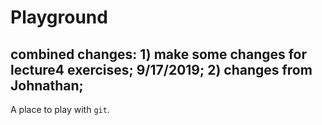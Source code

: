 # Playground
## combined changes: 1) make some changes for lecture4 exercises; 9/17/2019; 2) changes from Johnathan; 

A place to play with `git`.
